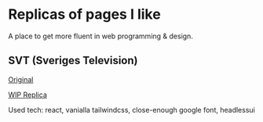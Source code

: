 # Replicas of pages I like

A place to get more fluent in web programming & design.

## SVT (Sveriges Television)

[Original](https://www.svt.se)

[WIP Replica](http://svt.styles.andrej.nu)

Used tech: react, vanialla tailwindcss, close-enough google font, headlessui
